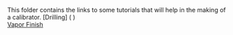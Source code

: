 This folder contains the links to some tutorials that will help in the making of a calibrator.
[Drilling] ( )    
[Vapor Finish](OPEnS_VaporFinishTutorial.md)
